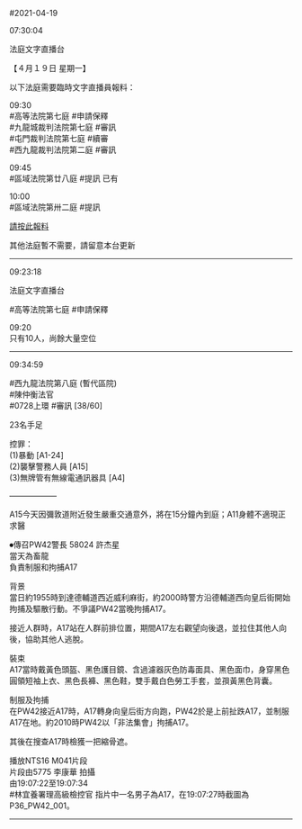 #2021-04-19


07:30:04

法庭文字直播台

【４月１９日 星期一】  
  
以下法庭需要臨時文字直播員報料：  
  
09:30  
\#高等法院第七庭 \#申請保釋  
\#九龍城裁判法院第七庭 \#審訊  
\#屯門裁判法院第七庭 \#續審  
\#西九龍裁判法院第二庭 \#審訊  
  
09:45  
\#區域法院第廿八庭 \#提訊 已有  
  
10:00  
\#區域法院第卅二庭 \#提訊  
  
[請按此報料](https://t.me/youarenotalonehk_livebot)  
  
其他法庭暫不需要，請留意本台更新

---
      
09:23:18

法庭文字直播台

\#高等法院第七庭 \#申請保釋  
  
09:20  
只有10人，尚餘大量空位

---
      
09:34:59



\#西九龍法院第八庭 (暫代區院)  
\#陳仲衡法官  
\#0728上環 \#審訊 \[38/60\]  
  
23名手足  
  
控罪：  
(1)暴動 \[A1-24\]  
(2)襲擊警務人員 \[A15\]  
(3)無牌管有無線電通訊器具 \[A4\]  
  
——————  
  
A15今天因彌敦道附近發生嚴重交通意外，將在15分鐘內到庭；A11身體不適現正求醫  
  
⏺傳召PW42警長 58024 許杰星  
當天為畜龍  
負責制服和拘捕A17  
  
背景  
當日約1955時到達德輔道西近威利麻街，約2000時警方沿德輔道西向皇后街開始拘捕及驅散行動。不爭議PW42當晚拘捕A17。  
  
接近人群時，A17站在人群前排位置，期間A17左右觀望向後退，並拉住其他人向後，協助其他人逃脫。  
  
裝束  
A17當時戴黃色頭盔、黑色護目鏡、含過濾器灰色防毒面具、黑色面巾，身穿黑色圓領短袖上衣、黑色長褲、黑色鞋，雙手戴白色勞工手套，並孭黃黑色背囊。  
  
制服及拘捕  
在PW42接近A17時，A17轉身向皇后街方向跑，PW42於是上前扯跌A17，並制服A17在地。約2010時PW42以「非法集會」拘捕A17。  
  
其後在搜查A17時檢獲一把縮骨遮。  
  
播放NTS16 M041片段  
片段由5775 李康華 拍攝  
由19:07:22至19:07:34  
\#林宜養署理高級檢控官 指片中一名男子為A17，在19:07:27時截圖為P36\_PW42\_001。

---
      